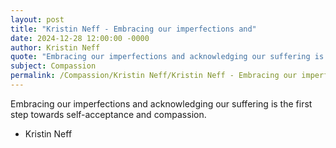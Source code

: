 ```yaml
---
layout: post
title: "Kristin Neff - Embracing our imperfections and"
date: 2024-12-28 12:00:00 -0000
author: Kristin Neff
quote: "Embracing our imperfections and acknowledging our suffering is the first step towards self-acceptance and compassion."
subject: Compassion
permalink: /Compassion/Kristin Neff/Kristin Neff - Embracing our imperfections and
---
```


Embracing our imperfections and acknowledging our suffering is the first step towards self-acceptance and compassion.

- Kristin Neff
